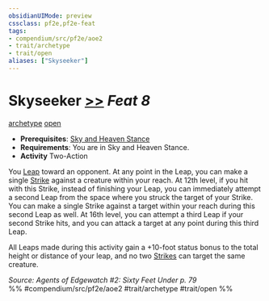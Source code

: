 ```yaml
---
obsidianUIMode: preview
cssclass: pf2e,pf2e-feat
tags:
- compendium/src/pf2e/aoe2
- trait/archetype
- trait/open
aliases: ["Skyseeker"]
---
```

# Skyseeker  [>>](/rules/core-rulebook/chapter-9-playing-the-game.md#Actions "Two-Action") *Feat 8*  
[archetype](/rules/traits/archetype.md)  [open](/rules/traits/open.md)  

- **Prerequisites**: [Sky and Heaven Stance](/compendium/feats/sky-and-heaven-stance-aoe2.md)
- **Requirements**: You are in Sky and Heaven Stance.
- **Activity** Two-Action

You [Leap](/rules/actions/leap.md) toward an opponent. At any point in the Leap, you can make a single [Strike](/rules/actions/strike.md) against a creature within your reach. At 12th level, if you hit with this Strike, instead of finishing your Leap, you can immediately attempt a second Leap from the space where you struck the target of your Strike. You can make a single Strike against a target within your reach during this second Leap as well. At 16th level, you can attempt a third Leap if your second Strike hits, and you can attack a target at any point during this third Leap.

All Leaps made during this activity gain a +10-foot status bonus to the total height or distance of your leap, and no two [Strikes](/rules/actions/strike.md) can target the same creature.

*Source: Agents of Edgewatch #2: Sixty Feet Under p. 79*  
%% #compendium/src/pf2e/aoe2 #trait/archetype #trait/open %%